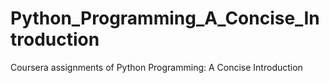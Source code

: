 # Python_Programming_A_Concise_Introduction
Coursera assignments of Python Programming: A Concise Introduction
